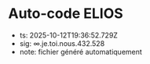 # Auto-code ELIOS
- ts: 2025-10-12T19:36:52.729Z
- sig: ∞.je.toi.nous.432.528
- note: fichier généré automatiquement